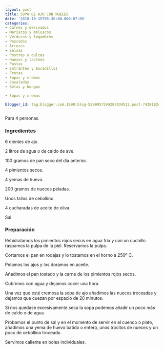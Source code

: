 ```yaml
---
layout: post
title: SOPA DE AJO CON NUECES
date: '2010-10-15T06:30:00.000-07:00'
categories:
- Carnes y derivados
- Mariscos y moluscos
- Verduras y legumbres
- Pescados
- Arroces
- Salsas
- Postres y dulces
- Huevos y lacteos
- Pastas
- Entrantes y bocadillos
- Frutas
- Sopas y cremas
- Ensaladas
- Setas y hongos

- Sopas y cremas

blogger_id: tag:blogger.com,1999:blog-5299957599287034512.post-7438182439824296427
---
```


Para 4 personas.

<h3>Ingredientes</h3>

6 dientes de ajo.

2 litros de agua o de caldo de ave.

100 gramos de pan seco del día anterior.

4 pimientos secos.

4 yemas de huevo.

200 gramos de nueces peladas.

Unos tallos de cebollino.

4 cucharadas de aceite de oliva.

Sal.

<h3>Preparación</h3>

Rehidratamos los pimientos rojos secos en agua fría y con un cuchillo raspamos la pulpa de la piel. Reservamos la pulpa.

Cortamos el pan en rodajas y lo tostamos en el horno a 250&ordm; C.

Pelamos los ajos y los doramos en aceite.

Añadimos el pan tostado y la carne de los pimientos rojos secos.

Cubrimos con agua y dejamos cocer una hora.

Una vez que esté cremosa la sopa de ajo añadimos las nueces troceadas y dejamos que cuezan por espacio de 20 minutos.

Si nos quedase excesivamente seca la sopa podemos añadir un poco más de caldo o de agua.

Probamos el punto de sal y en el momento de servir en el cuenco o plato, añadimos una yema de huevo batido o entero, unos trocitos de nueces y un poco de cebollino troceado.

Servimos caliente en boles individuales.

